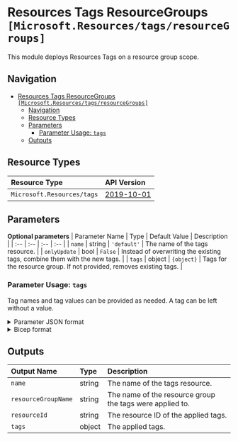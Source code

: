 # Resources Tags ResourceGroups `[Microsoft.Resources/tags/resourceGroups]`

This module deploys Resources Tags on a resource group scope.

## Navigation

- [Resources Tags ResourceGroups `[Microsoft.Resources/tags/resourceGroups]`](#resources-tags-resourcegroups-microsoftresourcestagsresourcegroups)
  - [Navigation](#navigation)
  - [Resource Types](#resource-types)
  - [Parameters](#parameters)
    - [Parameter Usage: `tags`](#parameter-usage-tags)
  - [Outputs](#outputs)

## Resource Types

| Resource Type | API Version |
| :-- | :-- |
| `Microsoft.Resources/tags` | [2019-10-01](https://docs.microsoft.com/en-us/azure/templates/Microsoft.Resources/2019-10-01/tags) |

## Parameters

**Optional parameters**
| Parameter Name | Type | Default Value | Description |
| :-- | :-- | :-- | :-- |
| `name` | string | `'default'` | The name of the tags resource. |
| `onlyUpdate` | bool | `False` | Instead of overwriting the existing tags, combine them with the new tags. |
| `tags` | object | `{object}` | Tags for the resource group. If not provided, removes existing tags. |


### Parameter Usage: `tags`

Tag names and tag values can be provided as needed. A tag can be left without a value.

<details>

<summary>Parameter JSON format</summary>

```json
"tags": {
    "value": {
        "Environment": "Non-Prod",
        "Contact": "test.user@testcompany.com",
        "PurchaseOrder": "1234",
        "CostCenter": "7890",
        "ServiceName": "DeploymentValidation",
        "Role": "DeploymentValidation"
    }
}
```

</details>

<details>

<summary>Bicep format</summary>

```bicep
tags: {
    Environment: 'Non-Prod'
    Contact: 'test.user@testcompany.com'
    PurchaseOrder: '1234'
    CostCenter: '7890'
    ServiceName: 'DeploymentValidation'
    Role: 'DeploymentValidation'
}
```

</details>
<p>

## Outputs

| Output Name | Type | Description |
| :-- | :-- | :-- |
| `name` | string | The name of the tags resource. |
| `resourceGroupName` | string | The name of the resource group the tags were applied to. |
| `resourceId` | string | The resource ID of the applied tags. |
| `tags` | object | The applied tags. |
